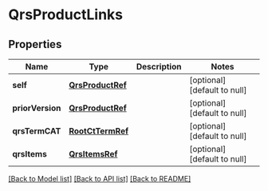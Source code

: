 # QrsProductLinks

## Properties
Name | Type | Description | Notes
------------ | ------------- | ------------- | -------------
**self** | [**QrsProductRef**](QrsProductRef.md) |  | [optional] [default to null]
**priorVersion** | [**QrsProductRef**](QrsProductRef.md) |  | [optional] [default to null]
**qrsTermCAT** | [**RootCtTermRef**](RootCtTermRef.md) |  | [optional] [default to null]
**qrsItems** | [**QrsItemsRef**](QrsItemsRef.md) |  | [optional] [default to null]

[[Back to Model list]](../README.md#documentation-for-models) [[Back to API list]](../README.md#documentation-for-api-endpoints) [[Back to README]](../README.md)


